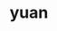---
category: 4-letters
denotation: null
name: yuan
reference_link: https://www.etymonline.com/word/yuan
root_language: null
root_name: null
title: yuan
type: free
word_sums:
- respelling: yuan
  sum: 'Yuan + '
---